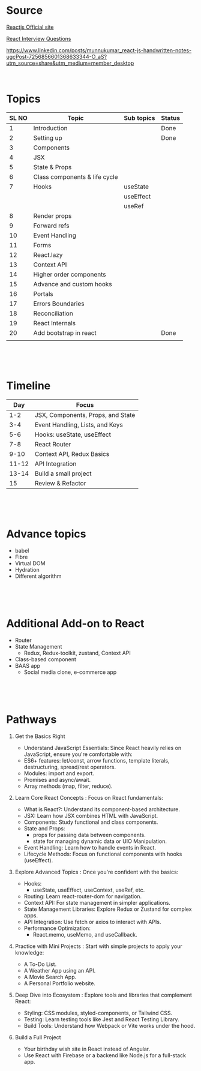 # Source

[Reactjs Official site](https://legacy.reactjs.org/docs/hello-world.html)

[React Interview Questions](https://www.linkedin.com/feed/update/urn:li:activity:7208725638407458819?utm_source=share&utm_medium=member_desktop)

<https://www.linkedin.com/posts/munnukumar_react-js-handwritten-notes-ugcPost-7256856601368633344-O_aS?utm_source=share&utm_medium=member_desktop>

&nbsp;

# Topics

| SL NO | Topic                         | Sub topics | Status |
| ----- | ----------------------------- | ---------- | ------ |
| 1     | Introduction                  |            | Done   |
| 2     | Setting up                    |            | Done   |
| 3     | Components                    |            |        |
| 4     | JSX                           |            |        |
| 5     | State & Props                 |            |        |
| 6     | Class components & life cycle |            |        |
| 7     | Hooks                         | useState   |        |
|       |                               | useEffect  |        |
|       |                               | useRef     |        |
| 8     | Render props                  |            |        |
| 9     | Forward refs                  |            |        |
| 10    | Event Handling                |            |        |
| 11    | Forms                         |            |        |
| 12    | React.lazy                    |            |        |
| 13    | Context API                   |            |        |
| 14    | Higher order components       |            |        |
| 15    | Advance and custom hooks      |            |        |
| 16    | Portals                       |            |        |
| 17    | Errors Boundaries             |            |        |
| 18    | Reconciliation                |            |        |
| 19    | React Internals               |            |        |
| 20    | Add bootstrap in react        |            | Done   |
|       |                               |            |        |

&nbsp;

&nbsp;

# Timeline

| Day   | Focus                             |
| ----- | --------------------------------- |
| 1-2   | JSX, Components, Props, and State |
| 3-4   | Event Handling, Lists, and Keys   |
| 5-6   | Hooks: useState, useEffect        |
| 7-8   | React Router                      |
| 9-10  | Context API, Redux Basics         |
| 11-12 | API Integration                   |
| 13-14 | Build a small project             |
| 15    | Review & Refactor                 |

&nbsp;

&nbsp;

# Advance topics

- babel
- Fibre
- Virtual DOM
- Hydration
- Different algorithm

&nbsp;

&nbsp;

# Additional Add-on to React

- Router
- State Management
  - Redux, Redux-toolkit, zustand, Context API
- Class-based component
- BAAS app
  - Social media clone, e-commerce app

&nbsp;

&nbsp;

# Pathways

1. Get the Basics Right

   - Understand JavaScript Essentials: Since React heavily relies on JavaScript, ensure you're comfortable with:
   - ES6+ features: let/const, arrow functions, template literals, destructuring, spread/rest operators.
   - Modules: import and export.
   - Promises and async/await.
   - Array methods (map, filter, reduce).

2. Learn Core React Concepts : Focus on React fundamentals:

   - What is React?: Understand its component-based architecture.
   - JSX: Learn how JSX combines HTML with JavaScript.
   - Components: Study functional and class components.
   - State and Props:
     - props for passing data between components.
     - state for managing dynamic data or UIO Manipulation.
   - Event Handling: Learn how to handle events in React.
   - Lifecycle Methods: Focus on functional components with hooks (useEffect).

3. Explore Advanced Topics : Once you're confident with the basics:

   - Hooks:
     - useState, useEffect, useContext, useRef, etc.
   - Routing: Learn react-router-dom for navigation.
   - Context API: For state management in simpler applications.
   - State Management Libraries: Explore Redux or Zustand for complex apps.
   - API Integration: Use fetch or axios to interact with APIs.
   - Performance Optimization:
     - React.memo, useMemo, and useCallback.

4. Practice with Mini Projects : Start with simple projects to apply your knowledge:

   - A To-Do List.
   - A Weather App using an API.
   - A Movie Search App.
   - A Personal Portfolio website.

5. Deep Dive into Ecosystem : Explore tools and libraries that complement React:

   - Styling: CSS modules, styled-components, or Tailwind CSS.
   - Testing: Learn testing tools like Jest and React Testing Library.
   - Build Tools: Understand how Webpack or Vite works under the hood.

6. Build a Full Project

   - Your birthday wish site in React instead of Angular.
   - Use React with Firebase or a backend like Node.js for a full-stack app.
